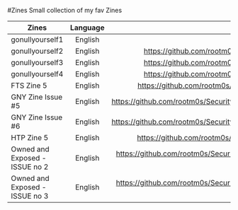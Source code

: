 #Zines
Small collection of my fav Zines

| Zines         | Language      | URL           |     
| ------------- |:-------------:|:-------------:|
| gonullyourself1 | English | [Click me](https://github.com/rootm0s/SecurityCollection/blob/master/zines/english/gonullyourself1.txt)
| gonullyourself2 | English | https://github.com/rootm0s/SecurityCollection/blob/master/zines/english/gonullyourself2.txt 
| gonullyourself3 | English | https://github.com/rootm0s/SecurityCollection/blob/master/zines/english/gonullyourself3.txt
| gonullyourself4 | English | https://github.com/rootm0s/SecurityCollection/blob/master/zines/english/gonullyourself4.txt
| FTS Zine 5 | English | https://github.com/rootm0s/SecurityCollection/blob/master/zines/english/FTS%20Zine%205.txt
| GNY Zine Issue #5 | English | https://github.com/rootm0s/SecurityCollection/blob/master/zines/english/GNY%20Zine%20Issue%20%235.txt
| GNY Zine Issue #6 | English | https://github.com/rootm0s/SecurityCollection/blob/master/zines/english/GNY%20Zine%20Issue%20%236.txt
| HTP Zine 5 | English | https://github.com/rootm0s/SecurityCollection/blob/master/zines/english/HTP%20Zine%205.txt 
| Owned and Exposed - ISSUE no 2 | English | https://github.com/rootm0s/SecurityCollection/blob/master/zines/english/Owned%20and%20Exposed%20-%20ISSUE%20no%202.txt
| Owned and Exposed - ISSUE no 3 | English | https://github.com/rootm0s/SecurityCollection/blob/master/zines/english/Owned%20and%20Exposed%20-%20ISSUE%20no%203.txt



